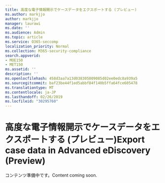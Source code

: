 ```yaml
---
title: 高度な電子情報開示でケースデータをエクスポートする (プレビュー)
ms.author: markjjo
author: markjjo
manager: laurawi
ms.date: ''
ms.audience: Admin
ms.topic: article
ms.service: O365-seccomp
localization_priority: Normal
ms.collection: M365-security-compliance
search.appverid:
- MOE150
- MET150
ms.assetid: ''
description: ''
ms.openlocfilehash: 458d3aa7a13d038305009085d02ee0edc8a939a5
ms.sourcegitcommit: baf23be44f1ed5abbf84f140b5ffa64fce605478
ms.translationtype: MT
ms.contentlocale: ja-JP
ms.lasthandoff: 02/26/2019
ms.locfileid: "30295760"
---
```

# <a name="export-case-data-in-advanced-ediscovery-preview"></a><span data-ttu-id="30473-102">高度な電子情報開示でケースデータをエクスポートする (プレビュー)</span><span class="sxs-lookup"><span data-stu-id="30473-102">Export case data in Advanced eDiscovery (Preview)</span></span>

<span data-ttu-id="30473-103">コンテンツ準備中です。</span><span class="sxs-lookup"><span data-stu-id="30473-103">Content coming soon.</span></span>